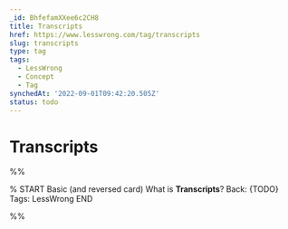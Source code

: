 ```yaml
---
_id: BhfefamXXee6c2CH8
title: Transcripts
href: https://www.lesswrong.com/tag/transcripts
slug: transcripts
type: tag
tags:
  - LessWrong
  - Concept
  - Tag
synchedAt: '2022-09-01T09:42:20.505Z'
status: todo
---
```


# Transcripts


%%

% START
Basic (and reversed card)
What is **Transcripts**?
Back: {TODO}
Tags: LessWrong
END

%%
	

